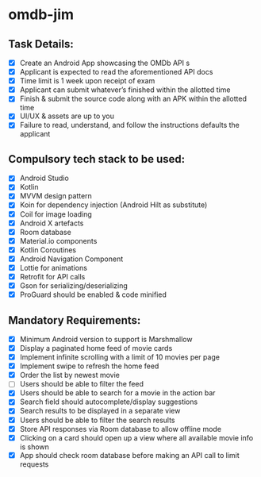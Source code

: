 # omdb-jim

## Task Details:
- [x] Create an Android App showcasing the OMDb API s
- [x] Applicant is expected to read the aforementioned API docs
- [x] Time limit is 1 week upon receipt of exam
- [x] Applicant can submit whatever’s finished within the allotted time
- [x] Finish & submit the source code along with an APK within the allotted time
- [x] UI/UX & assets are up to you
- [x] Failure to read, understand, and follow the instructions defaults the applicant 

## Compulsory tech stack to be used:
- [x] Android Studio
- [x] Kotlin
- [x] MVVM design pattern
- [x] Koin for dependency injection (Android Hilt as substitute)
- [x] Coil for image loading
- [x] Android X artefacts
- [x] Room database
- [x] Material.io components
- [x] Kotlin Coroutines
- [x] Android Navigation Component
- [x] Lottie for animations
- [x] Retrofit for API calls
- [x] Gson for serializing/deserializing
- [x] ProGuard should be enabled & code minified 

## Mandatory Requirements:
- [x] Minimum Android version to support is Marshmallow
- [x] Display a paginated home feed of movie cards
- [x] Implement infinite scrolling with a limit of 10 movies per page
- [x] Implement swipe to refresh the home feed
- [x] Order the list by newest movie
- [ ] Users should be able to filter the feed
- [x] Users should be able to search for a movie in the action bar
- [x] Search field should autocomplete/display suggestions
- [x] Search results to be displayed in a separate view
- [x] Users should be able to filter the search results
- [x] Store API responses via Room database to allow offline mode
- [x] Clicking on a card should open up a view where all available movie info is shown
- [x] App should check room database before making an API call to limit requests 
